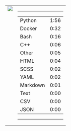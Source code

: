 
<table><tr>
<td valign="top">
  <img src="https://wakatime.com/share/@Aperture/0cd21d5d-ac4f-458d-9c71-d06f479c1297.png" />
</td>

<td valign="top">
  <hr>
  <table>
    <tr><td>Python</td><td>1:56</td></tr><tr><td>Docker</td><td>0:32</td></tr><tr><td>Bash</td><td>0:16</td></tr><tr><td>C++</td><td>0:06</td></tr><tr><td>Other</td><td>0:05</td></tr><tr><td>HTML</td><td>0:04</td></tr><tr><td>SCSS</td><td>0:02</td></tr><tr><td>YAML</td><td>0:02</td></tr><tr><td>Markdown</td><td>0:01</td></tr><tr><td>Text</td><td>0:00</td></tr><tr><td>CSV</td><td>0:00</td></tr><tr><td>JSON</td><td>0:00</td></tr>
  </table>
  <hr>
</td>
</tr></table>

